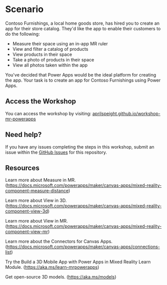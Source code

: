 # Scenario

Contoso Furnishings, a local home goods store, has hired you to create an app for their store catalog. They'd like the app to enable their customers to do the following:

- Measure their space using an in-app MR ruler
- View and filter a catalog of products
- View products in their space
- Take a photo of products in their space
- View all photos taken within the app

You've decided that Power Apps would be the ideal platform for creating the app. Your task is to create an app for Contoso Furnishings using Power Apps.

## Access the Workshop

You can access the workshop by visiting: [aprilspeight.github.io/workshop-mr-powerapps](https://aprilspeight.github.io/workshop-mr-powerapps/)

## Need help?

If you have any issues completing the steps in this workshop, submit an issue within the [GitHub Issues](https://github.com/aprilspeight/workshop-mr-powerapps/issues) for this repository.

## Resources

Learn more about Measure in MR. (https://docs.microsoft.com/powerapps/maker/canvas-apps/mixed-reality-component-measure-distance)

Learn more about View in 3D. (https://docs.microsoft.com/powerapps/maker/canvas-apps/mixed-reality-component-view-3d)

Learn more about View in MR. (https://docs.microsoft.com/powerapps/maker/canvas-apps/mixed-reality-component-view-mr)

Learn more about the Connectors for Canvas Apps. (https://docs.microsoft.com/powerapps/maker/canvas-apps/connections-list)

Try the Build a 3D Mobile App with Power Apps in Mixed Reality Learn Module. (https://aka.ms/learn-mrpowerapps)

Get open-source 3D models. (https://aka.ms/models)
